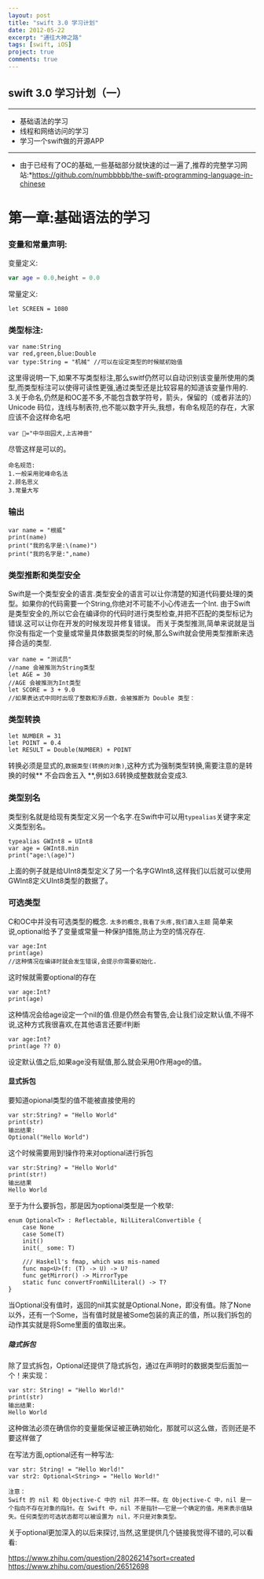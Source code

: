 ```yaml
---
layout: post
title: "swift 3.0 学习计划"
date: 2012-05-22
excerpt: "通往大神之路"
tags: [swift, iOS]
project: true
comments: true
---
```


## swift 3.0 学习计划（一）
* * *
* 基础语法的学习
* 线程和网络访问的学习
* 学习一个swift做的开源APP
* * *
* 由于已经有了OC的基础,一些基础部分就快速的过一遍了,推荐的完整学习网站:*<https://github.com/numbbbbb/the-swift-programming-language-in-chinese>

# 第一章:基础语法的学习

### 变量和常量声明:

变量定义:
```swift
var age = 0.0,height = 0.0
```
常量定义:
```
let SCREEN = 1080
```

### 类型标注:

```
var name:String
var red,green,blue:Double
var type:String = "机械" //可以在设定类型的时候赋初始值

```
这里得说明一下,如果不写类型标注,那么switf仍然可以自动识别该变量所使用的类型,而类型标注可以使得可读性更强,通过类型还是比较容易的知道该变量作用的.
3.关于命名,仍然是和OC差不多,不能包含数学符号，箭头，保留的（或者非法的）Unicode 码位，连线与制表符,也不能以数字开头,我想，有命名规范的存在，大家应该不会这样命名吧
```
var 🐶="中华田园犬,上古神兽"
```
尽管这样是可以的。
```
命名规范:
1.一般采用驼峰命名法
2.顾名思义
3.常量大写
```

### 输出

```
var name = "根威"
print(name)
print("我的名字是:\(name)")
print("我的名字是:",name)
```

### 类型推断和类型安全

Swift是一个类型安全的语言.类型安全的语言可以让你清楚的知道代码要处理的类型。如果你的代码需要一个String,你绝对不可能不小心传进去一个Int.
由于Swift是类型安全的,所以它会在编译你的代码时进行类型检查,并把不匹配的类型标记为错误.这可以让你在开发的时候发现并修复错误。
而关于类型推测,简单来说就是当你没有指定一个变量或常量具体数据类型的时候,那么Swift就会使用类型推断来选择合适的类型.
```
var name = "测试员"
//name 会被推测为String类型
let AGE = 30
//AGE 会被推测为Int类型
let SCORE = 3 + 9.0
//如果表达式中同时出现了整数和浮点数，会被推断为 Double 类型：
```

### 类型转换

```
let NUMBER = 31
let POINT = 0.4
let RESULT = Double(NUMBER) + POINT
```
转换必须是显式的,`数据类型(转换的对象)`,这种方式为强制类型转换,需要注意的是转换的时候** 不会四舍五入 **,例如3.6转换成整数就会变成3.

### 类型别名

类型别名就是给现有类型定义另一个名字.在Swift中可以用`typealias`关键字来定义类型别名。
```
typealias GWInt8 = UInt8
var age = GWInt8.min
print("age:\(age)")
```
上面的例子就是给UInt8类型定义了另一个名字GWInt8,这样我们以后就可以使用GWInt8定义UInt8类型的数据了。

### 可选类型

C和OC中并没有可选类型的概念.
`太多的概念,我看了头疼,我们直入主题`
简单来说,optional给予了变量或常量一种保护措施,防止为空的情况存在.
```
var age:Int
print(age)
//这种情况在编译时就会发生错误,会提示你需要初始化.
```
这时候就需要optional的存在
```
var age:Int?
print(age)
```
这种情况会给age设定一个nil的值.但是仍然会有警告,会让我们设定默认值,不得不说,这种方式我很喜欢,在其他语言还要if判断
```
var age:Int?
print(age ?? 0)
```
设定默认值之后,如果age没有赋值,那么就会采用0作用age的值。

#### 显式拆包

要知道opional类型的值不能被直接使用的
```
var str:String? = "Hello World"
print(str)
输出结果:
Optional("Hello World")
```
这个时候需要用到!操作符来对optional进行拆包
```
var str:String? = "Hello World"
print(str!)
输出结果
Hello World
```
至于为什么要拆包，那是因为optional类型是一个枚举:
```
enum Optional<T> : Reflectable, NilLiteralConvertible {
    case None
    case Some(T)
    init()
    init(_ some: T)

    /// Haskell's fmap, which was mis-named
    func map<U>(f: (T) -> U) -> U?
    func getMirror() -> MirrorType
    static func convertFromNilLiteral() -> T?
}
```
当Optional没有值时，返回的nil其实就是Optional.None，即没有值。除了None以外，还有一个Some，当有值时就是被Some<T>包装的真正的值，所以我们拆包的动作其实就是将Some里面的值取出来。

##### 隐式拆包

除了显式拆包，Optional还提供了隐式拆包，通过在声明时的数据类型后面加一个！来实现：
```
var str: String! = "Hello World!"
print(str)
输出结果:
Hello World
```
这种做法必须在确信你的变量能保证被正确初始化，那就可以这么做，否则还是不要这样做了

在写法方面,optional还有一种写法:
```
var str: String! = "Hello World!"
var str2: Optional<String> = "Hello World!"
```

```
注意：
Swift 的 nil 和 Objective-C 中的 nil 并不一样。在 Objective-C 中，nil 是一个指向不存在对象的指针。在 Swift 中，nil 不是指针——它是一个确定的值，用来表示值缺失。任何类型的可选状态都可以被设置为 nil，不只是对象类型。
```

关于optional更加深入的以后来探讨,当然,这里提供几个链接我觉得不错的,可以看看:

<https://www.zhihu.com/question/28026214?sort=created>
<https://www.zhihu.com/question/26512698>





